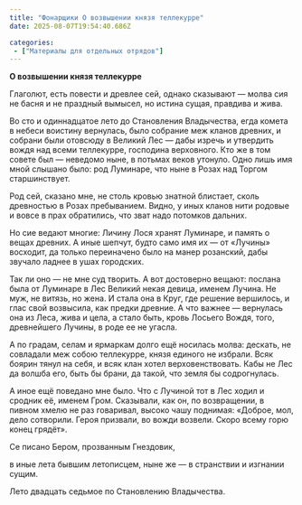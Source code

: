 ```yaml
---
title: "Фонарщики О возвышении князя теллекурре"
date: 2025-08-07T19:54:40.686Z

categories:
 - ["Материалы для отдельных отрядов"]
---
```


**О возвышении князя теллекурре**

Глаголют, есть повести и древлее сей, однако сказывают — молва сия не
басня и не праздный вымысел, но истина сущая, правдива и жива.

Во сто и одиннадцатое лето до Становления Владычества, егда комета в
небеси воистину вернулась, было собрание меж кланов древних, и собрани
были отовсюду в Великий Лес — дабы изречь и утвердить вождя над всеми
теллекурре, господина верховного. Кто же в том совете был — неведомо
ныне, в потьмах веков утонуло. Одно лишь имя мной слышано было: род
Луминаре, что ныне в Розах над Торгом старшинствует.

Род сей, сказано мне, не столь кровью знатной блистает, сколь древностью
в Розах пребыванием. Видно, у иных кланов нити родовые и вовсе в прах
обратились, что зват надо потомков дальних.

Но сие ведают многие: Личину Лося хранят Луминаре, и память о вещах
древних. А иные шепчут, будто само имя их — от «Лучины» восходит, да
только переиначено было на манер розанский, дабы звучало ладнее в ушах
городских.

Так ли оно — не мне суд творить. А вот достоверно вещают: послана была
от Луминаре в Лес Великий некая девица, именем Лучина. Не муж, не
витязь, но жена. И стала она в Круг, где решение вершилось, и глас свой
возвысила, как предки древние. А что важнее — вернулась она из Леса,
жива и цела, а стало быть, кровь Лосьего Вождя, того, древнейшего
Лучины, в роде ее не угасла.

А по градам, селам и ярмаркам долго ещё носилась молва: дескать, не
совладали меж собою теллекурре, князя единого не избрали. Всяк боярин
тянул на себя, и всяк клан хотел верховенствовать. Кабы не Лес да волшба
его, быть бы брани, да такой, что земля бы содрогнулась.

А иное ещё поведано мне было. Что с Лучиной тот в Лес ходил и сродник
её, именем Гром. Сказывали, как он, по возвращении, в пивном хмелю не
раз говаривал, высоко чашу поднимая: «Доброе, мол, дело сотворили. Героя
призвали, во вожди возвели. Скоро всему горю конец грядёт».

Се писано Бером, прозванным Гнездовик,

в иные лета бывшим летописцем, ныне же — в странствии и изгнании сущим.

Лето двадцать седьмое по Становлению Владычества.
